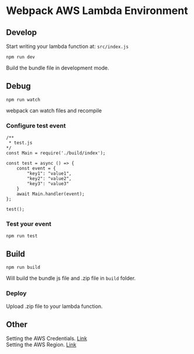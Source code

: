 # Webpack AWS Lambda Environment

## Develop
Start writing your lambda function at: `src/index.js`
```
npm run dev
```
Build the bundle file in development mode.

## Debug
```
npm run watch
```
webpack can watch files and recompile
### Configure test event
```
/**
 * test.js
*/
const Main = require('./build/index');

const test = async () => {
    const event = {
        "key1": "value1",
        "key2": "value2",
        "key3": "value3"
    }
    await Main.handler(event);
};

test();
```
### Test your event
```
npm run test
```

## Build
```
npm run build
```
Will build the bundle js file and .zip file in `build` folder.

### Deploy
Upload .zip file to your lambda function.

## Other
Setting the AWS Credentials. [Link](https://docs.aws.amazon.com/sdk-for-javascript/v2/developer-guide/loading-node-credentials-shared.html)
<br>
Setting the AWS Region. [Link](https://docs.aws.amazon.com/sdk-for-javascript/v2/developer-guide/setting-region.html)